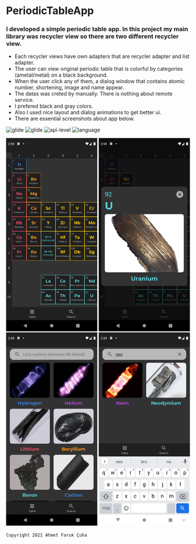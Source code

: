 # PeriodicTableApp
### I developed a simple periodic table app. In this project my main library was **recycler view** so there are two different recycler view.

- Each recycler views have own adapters that are recycler adapter and list adapter.
- The user can view original periodic table that is colorful by categories (ametal/metal) on a black background.
- When the user click any of them, a dialog window that contains atomic number, shortening, image and name appear.
- The datas was creted by manually. There is nothing about remote service.
- I prefered black and gray colors.
- Also I used nice layout and dialog animations to get better ui.
- There are essential screenshots about app below.

<img src="https://img.shields.io/badge/image-glide-blue?style=plastic" alt="glide">  <img src="https://img.shields.io/badge/animation-lottie-blue?style=plastic" alt="glide">  <img src="https://img.shields.io/badge/api-%2B21-red?style=plastic&logo=android" alt="api-level"> <img src="https://img.shields.io/badge/language-kotlin-blueviolet?style=plastic&logo=kotlin" alt="language">


<img src="snaps/1.png" width="250px" alt="ss1"> <img src="snaps/2.png" width="250px" alt="ss2"> <img src="snaps/3.png" width="250px" alt="ss3"> <img src="snaps/4.png" width="250px" alt="ss4">

<pre><code>Copyright 2021 Ahmet Faruk Çuha</code></pre>
